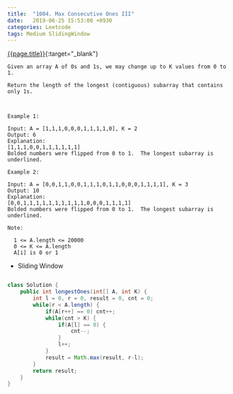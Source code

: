 ```yaml
---
title:  "1004. Max Consecutive Ones III"
date:   2019-06-25 15:53:00 +0930
categories: Leetcode
tags: Medium SlidingWindow
---
```


[{{page.title}}](https://leetcode.com/problems/max-consecutive-ones-iii/){:target="_blank"}

    Given an array A of 0s and 1s, we may change up to K values from 0 to 1.

    Return the length of the longest (contiguous) subarray that contains only 1s.



    Example 1:

    Input: A = [1,1,1,0,0,0,1,1,1,1,0], K = 2
    Output: 6
    Explanation:
    [1,1,1,0,0,1,1,1,1,1,1]
    Bolded numbers were flipped from 0 to 1.  The longest subarray is underlined.

    Example 2:

    Input: A = [0,0,1,1,0,0,1,1,1,0,1,1,0,0,0,1,1,1,1], K = 3
    Output: 10
    Explanation:
    [0,0,1,1,1,1,1,1,1,1,1,1,0,0,0,1,1,1,1]
    Bolded numbers were flipped from 0 to 1.  The longest subarray is underlined.

    Note:

      1 <= A.length <= 20000
      0 <= K <= A.length
      A[i] is 0 or 1

* Sliding Window

```java

class Solution {
    public int longestOnes(int[] A, int K) {
        int l = 0, r = 0, result = 0, cnt = 0;
        while(r < A.length) {
            if(A[r++] == 0) cnt++;
            while(cnt > K) {
                if(A[l] == 0) {
                    cnt--;
                }
                l++;
            }
            result = Math.max(result, r-l);
        }
        return result;
    }
}

```
